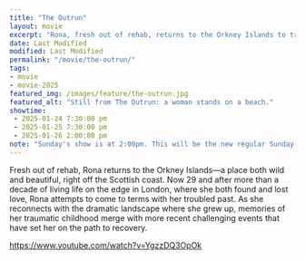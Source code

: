 ```yaml
---
title: "The Outrun"
layout: movie
excerpt: "Rona, fresh out of rehab, returns to the Orkney Islands to try to come to terms with her troubled past."
date: Last Modified
modified: Last Modified
permalink: "/movie/the-outrun/"
tags: 
- movie
- movie-2025
featured_img: /images/feature/the-outrun.jpg
featured_alt: "Still from The Outrun: a woman stands on a beach."
showtime: 
 - 2025-01-24 7:30:00 pm
 - 2025-01-25 7:30:00 pm
 - 2025-01-26 2:00:00 pm
note: "Sunday's show is at 2:00pm. This will be the new regular Sunday showtime."
---
```


Fresh out of rehab, Rona returns to the Orkney Islands—a place both wild and beautiful, right off the Scottish coast. Now 29 and after more than a decade of living life on the edge in London, where she both found and lost love, Rona attempts to come to terms with her troubled past. As she reconnects with the dramatic landscape where she grew up, memories of her traumatic childhood merge with more recent challenging events that have set her on the path to recovery.

https://www.youtube.com/watch?v=YgzzDQ3OpOk
